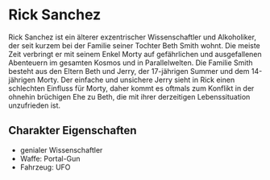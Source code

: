 # Rick Sanchez

Rick Sanchez ist ein älterer exzentrischer Wissenschaftler und Alkoholiker, der seit kurzem bei der Familie seiner Tochter Beth Smith wohnt. Die meiste Zeit verbringt er mit seinem Enkel Morty auf gefährlichen und ausgefallenen Abenteuern im gesamten Kosmos und in Parallelwelten. Die Familie Smith besteht aus den Eltern Beth und Jerry, der 17-jährigen Summer und dem 14-jährigen Morty. Der einfache und unsichere Jerry sieht in Rick einen schlechten Einfluss für Morty, daher kommt es oftmals zum Konflikt in der ohnehin brüchigen Ehe zu Beth, die mit ihrer derzeitigen Lebenssituation unzufrieden ist. 

## Charakter Eigenschaften

* genialer Wissenschaftler
* Waffe: Portal-Gun
* Fahrzeug: UFO